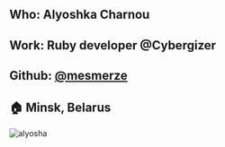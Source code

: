 ## Who: Alyoshka Charnou
## Work: Ruby developer @Cybergizer
## Github: [@mesmerze](https://github.com/mesmerze)
## :house: Minsk, Belarus
![alyosha](https://avatars3.githubusercontent.com/u/16397590?s=400&u=6cdbc1398ed9fce23f95bc847305203c1cbf5912&v=4)

